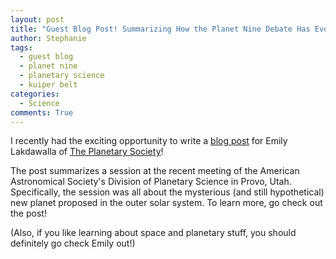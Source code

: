 ```yaml
---
layout: post
title: "Guest Blog Post! Summarizing How the Planet Nine Debate Has Evolved"
author: Stephanie
tags:
  - guest blog
  - planet nine
  - planetary science
  - kuiper belt
categories:
  - Science
comments: True
---
```


I recently had the exciting opportunity to write a [blog
post](http://www.planetary.org/blogs/guest-blogs/2017/1030-planet-nine-debate-history.html)
for Emily
Lakdawalla of [The Planetary Society](http://www.planetary.org/)!

The post summarizes a session at the recent meeting of the American Astronomical
Society's Division of Planetary Science in Provo, Utah. Specifically, the
session was all about the mysterious (and still hypothetical) new
planet proposed in the outer solar system. To learn more, go check out the post!

<!--more-->

(Also, if you like learning about space and planetary stuff, you should
definitely go check Emily out!)
